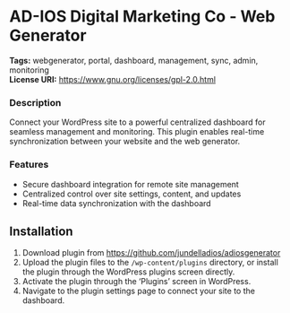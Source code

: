 # AD-IOS Digital Marketing Co - Web Generator

**Tags:** webgenerator, portal, dashboard, management, sync, admin, monitoring   
**License URI:** https://www.gnu.org/licenses/gpl-2.0.html  


### Description

Connect your WordPress site to a powerful centralized dashboard for seamless management and monitoring. This plugin enables real-time synchronization between your website and the web generator. 

### Features

- Secure dashboard integration for remote site management
- Centralized control over site settings, content, and updates
- Real-time data synchronization with the dashboard

## Installation

1. Download plugin from https://github.com/jundelladios/adiosgenerator
2. Upload the plugin files to the `/wp-content/plugins` directory, or install the plugin through the WordPress plugins screen directly.  
3. Activate the plugin through the ‘Plugins’ screen in WordPress.  
4. Navigate to the plugin settings page to connect your site to the dashboard.  